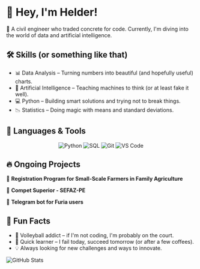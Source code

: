 # 👋 Hey, I'm Helder!  

🚀 A civil engineer who traded concrete for code. Currently, I'm diving into the world of data and artificial intelligence.  

## 🛠️ Skills (or something like that)  
- 📊 Data Analysis – Turning numbers into beautiful (and hopefully useful) charts.  
- 🤖 Artificial Intelligence – Teaching machines to think (or at least fake it well).  
- 💻 Python – Building smart solutions and trying not to break things.  
- 📉 Statistics – Doing magic with means and standard deviations.  

## 🚀 Languages & Tools  

<div align="center">
  
  <img src="https://img.shields.io/badge/Python-3776AB?style=for-the-badge&logo=python&logoColor=white" alt="Python" />
  <img src="https://img.shields.io/badge/SQL-4479A1?style=for-the-badge&logo=postgresql&logoColor=white" alt="SQL" />
  <img src="https://img.shields.io/badge/Git-F05032?style=for-the-badge&logo=git&logoColor=white" alt="Git" />
  <img src="https://img.shields.io/badge/VS%20Code-007ACC?style=for-the-badge&logo=visual-studio-code&logoColor=white" alt="VS Code" />

</div>


## 🔥 Ongoing Projects  
🌱 **Registration Program for Small-Scale Farmers in Family Agriculture**  

💼 **Compet Superior - SEFAZ-PE**

🤖 **Telegram bot for Furia users**

## 📢 Fun Facts  
- 🏐 Volleyball addict – if I'm not coding, I'm probably on the court.  
- 🎯 Quick learner – I fail today, succeed tomorrow (or after a few coffees).  
- 💡 Always looking for new challenges and ways to innovate.  

![GitHub Stats](https://github-readme-stats.vercel.app/api?username=hcdebarros&show_icons=true&theme=radical)
